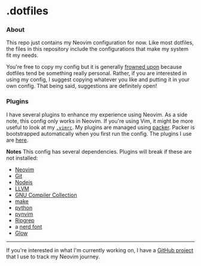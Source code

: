 # .dotfiles
### About
This repo just contains my Neovim configuration for now. Like most dotfiles, the files in this repository include the configurations that make my system fit my needs.

You're free to copy my config but it is generally [frowned upon](https://github.com/romainl/idiomatic-vimrc) because dotfiles tend be something really personal. Rather, if you are interested in using my config, I suggest copying whatever you like and putting it in your own config.
That being said, suggestions are definitely open!

### Plugins
I have several plugins to enhance my experience using Neovim. As a side note, this config only works in Neovim. If you're using Vim, it might be more useful to look at my [`.vimrc`](/.vimrc).
My plugins are managed using [packer](https://github.com/wbthomason/packer.nvim). Packer is bootstrapped automatically when you first run the config.
The plugins I use are [here](https://github.com/UnrealApex/dotfiles/blob/main/lua/user/core/plugins.lua#L39).

**Notes**
This config has several dependencies. Plugins will break if these are not installed:

- [Neovim](https://github.com/neovim/neovim)
- [Git](https://git-scm.com/)
- [Nodejs](https://nodejs.org/en/)
- [LLVM](https://www.llvm.org/)
- [GNU Compiler Collection](https://gcc.gnu.org/)
- [make](https://www.gnu.org/software/make/)
- [python](https://www.python.org/)
- [pynvim](https://github.com/neovim/pynvim)
- [Ripgrep](https://github.com/BurntSushi/ripgrep)
- a [nerd font](https://github.com/ryanoasis/nerd-fonts)
- [Glow](https://github.com/charmbracelet/glow)

---
If you're interested in what I'm currently working on, I have a [GitHub project](https://github.com/users/UnrealApex/projects/2) that I use to track my Neovim journey.
